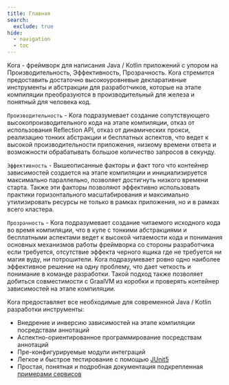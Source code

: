 ```yaml
---
title: Главная
search:
  exclude: true
hide:
  - navigation
  - toc
---
```


Kora - фреймворк для написания Java / Kotlin приложений с упором на Производительность, Эффективность, Прозрачность.
Kora стремится предоставить достаточно высокоуровневые декларативные инструменты и абстракции для разработчиков, 
которые на этапе компиляции преобразуются в производительный для железа и понятный для человека код.

`Производительность` - Kora подразумевает создание сопутствующего высокопроизводительного кода на этапе компиляции, 
отказ от использования Reflection API, отказ от динамических прокси, реализацию тонких абстракции и бесплатных аспектов,
что ведет к высокой производительности приложения, низкому времени ответа и возможности обрабатывать большое количество запросов в секунду.

`Эффективность` - Вышеописанные факторы и факт того что контейнер зависимостей создается 
на этапе компиляции и инициализируется максимально параллельно, позволяет достигнуть низкого времени старта.
Также эти факторы позволяют эффективно использовать практики горизонтального масштабирования 
и максимально утилизировать ресурсы не только в рамках приложения, но и в рамках всего кластера.

`Прозрачность` - Kora подразумевает создание читаемого исходного кода во время компиляции, 
что в купе с тонкими абстракциями и бесплатными аспектами ведет к высокой читаемости кода 
и понимания основных механизмов работы фреймворка со стороны разработчика если требуется, 
отсутствие эффекта черного ящика где не требуется ни магия вуду, ни потрошители.
Kora подразумевает ровно одно наиболее эффективное решение на одну проблему, что дает четкость и понимание в команде разработки.
Такой подход также позволяет добиться совместимости с GraalVM из коробки и проверять контейнер зависимостей на этапе компиляции.

Kora предоставляет все необходимые для современной Java / Kotlin разработки инструменты:

- Внедрение и инверсию зависимостей на этапе компиляции посредствам аннотаций
- Аспектно-ориентированное программирование посредствам аннотаций
- Пре-конфигурируемые модули интеграций
- Легкое и быстрое тестирование с помощью [JUnit5](documentation/junit5.md)
- Простая, понятная и подробная документация подкрепленная [примерами сервисов](examples/kora-examples.md)
